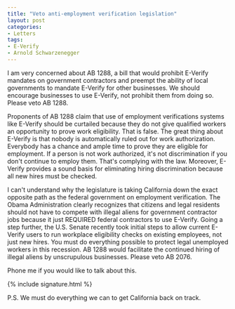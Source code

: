 ```yaml
---
title: "Veto anti-employment verification legislation"
layout: post
categories:
- Letters
tags:
- E-Verify
- Arnold Schwarzenegger
---
```


I am very concerned about AB 1288, a bill that would prohibit E-Verify mandates on government contractors and preempt the ability of local governments to mandate E-Verify for other businesses. We should encourage businesses to use E-Verify, not prohibit them from doing so. Please veto AB 1288.

Proponents of AB 1288 claim that use of employment verifications systems like E-Verify should be curtailed because they do not give qualified workers an opportunity to prove work eligibility. That is false. The great thing about E-Verify is that nobody is automatically ruled out for work authorization. Everybody has a chance and ample time to prove they are eligible for employment. If a person is not work authorized, it's not discrimination if you don't continue to employ them. That's complying with the law. Moreover, E-Verify provides a sound basis for eliminating hiring discrimination because all new hires must be checked.

I can't understand why the legislature is taking California down the exact opposite path as the federal government on employment verification. The Obama Administration clearly recognizes that citizens and legal residents should not have to compete with illegal aliens for government contractor jobs because it just REQUIRED federal contractors to use E-Verify. Going a step further, the U.S. Senate recently took initial steps to allow current E-Verify users to run workplace eligibility checks on existing employees, not just new hires. You must do everything possible to protect legal unemployed workers in this recession. AB 1288 would facilitate the continued hiring of illegal aliens by unscrupulous businesses. Please veto AB 2076.

Phone me if you would like to talk about this.

{% include signature.html %}

P.S. We must do everything we can to get California back on track.